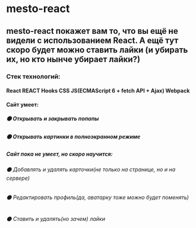 # mesto-react

## mesto-react покажет вам то, что вы ещё не видели с использованием React. А ещё тут скоро будет можно ставить лайки (и убирать их, но кто нынче убирает лайки?)

### Стек технологий:
####  React   REACT Hooks   CSS    JS(ECMAScript 6 + fetch API + Ajax)    Webpack 

#### Cайт умеет:
  ##### :black_circle: Открывать и закрывать попапы
  ##### :black_circle: Открывать картинки в полноэкранном режиме


##### Сайт пока не умеет, но скоро научится:  
  ###### :black_circle: Добавлять и удалять карточки(не только на странице, но и на сервере)
  ###### :black_circle: Редактировать профиль(да, аватарку тоже можно будет поменять)
  ###### :black_circle: Ставить и удалять(но зачем) лайки
  <!-- ###### :red_circle: Все поля ввода провалидированы, так что ввести не то, что нужно, не получится -->



<!-- ###### для вертки сайта применены как flexbox, так и grid-layout, также добавлен интерактив на сайте, все кнопки кликабельны, на странице динамически можно добавлять, удалять и изменять элементы, попапы закрываются по нажатию на esc или по клику на оверлей(на крестик, соответственно, тоже), все поля ввода провалидированы через JS. Код был переработан с учетом ООП-парадигмы -->

<!-- 
### gh-pages: [mesto](https://borodinalexandr.github.io/mesto/) -->



